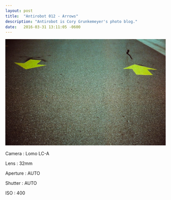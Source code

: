 ```yaml
---
layout: post
title:  "Antirobot 012 - Arrows"
description: "Antirobot is Cory Grunkemeyer's photo blog."
date:   2016-03-31 13:11:05 -0600
---
```


![012 - Arrows](/photos/012.jpg)

Camera
: Lomo LC-A

Lens
: 32mm

Aperture
: AUTO

Shutter
: AUTO

ISO
: 400
